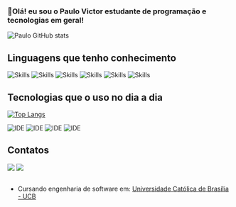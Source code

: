 ### 👋Olá! eu sou o Paulo Victor estudante de programação e tecnologias em geral!

![Paulo GitHub stats](https://github-readme-stats.vercel.app/api?username=costapaulovictor&show_icons=true&theme=radical)

## Linguagens que tenho conhecimento
![Skills](https://img.shields.io/badge/HTML-239120?style=for-the-badge&logo=html5&logoColor=white)
![Skills](https://img.shields.io/badge/CSS-239120?&style=for-the-badge&logo=css3&logoColor=white)
![Skills](https://img.shields.io/badge/Java-ED8B00?style=for-the-badge&logo=java&logoColor=white)
![Skills](https://img.shields.io/badge/R-276DC3?style=for-the-badge&logo=r&logoColor=white)
![Skills](https://img.shields.io/badge/Markdown-000000?style=for-the-badge&logo=markdown&logoColor=white)
![Skills](https://img.shields.io/badge/C-00599C?style=for-the-badge&logo=c&logoColor=white)





## Tecnologias que o uso no dia a dia
[![Top Langs](https://github-readme-stats.vercel.app/api/top-langs/?username=costapaulovictor)](https://github.com/costapaulovictor)

![IDE](https://img.shields.io/badge/RStudio-75AADB?style=for-the-badge&logo=RStudio&logoColor=white)
![IDE](https://img.shields.io/badge/MySQL-00000F?style=for-the-badge&logo=mysql&logoColor=white)
![IDE](https://img.shields.io/badge/Visual_Studio-5C2D91?style=for-the-badge&logo=visual%20studio&logoColor=white)
![IDE](https://img.shields.io/badge/Eclipse-2C2255?style=for-the-badge&logo=eclipse&logoColor=white)

## Contatos
<div>
<div> 
  <a href = "mailto:costapaulovictorr@gmail.com"><img src=https://img.shields.io/badge/Gmail-D14836?style=for-the-badge&logo=gmail&logoColor=white target="_blank"></a>
  <a href="https://www.linkedin.com/in/paulo-victor-025776206/" target="_blank"><img src="https://img.shields.io/badge/-LinkedIn-%230077B5?style=for-the-badge&logo=linkedin&logoColor=white" target="_blank"></a> 
</div>
  
  ## 
  - Cursando engenharia de software em: [Universidade Católica de Brasília - UCB](https://ucb.catolica.edu.br/portal/)<br/>
